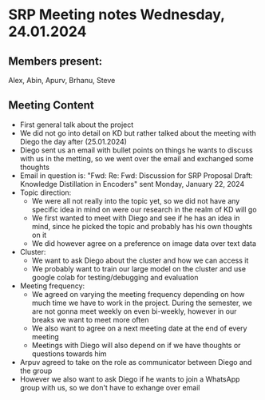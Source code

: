 # SRP Meeting notes Wednesday, 24.01.2024

## Members present:
Alex, Abin, Apurv, Brhanu, Steve

## Meeting Content
* First general talk about the project
* We did not go into detail on KD but rather talked about the meeting with Diego the day after (25.01.2024)
* Diego sent us an email with bullet points on things he wants to discuss with us in the metting, so we went over the email and exchanged some thoughts
* Email in question is: "Fwd: Re: Fwd: Discussion for SRP Proposal Draft: Knowledge Distillation in Encoders" sent Monday, January 22, 2024
* Topic direction:
    * We were all not really into the topic yet, so we did not have any specific idea in mind on were our research in the realm of KD will go
    * We first wanted to meet with Diego and see if he has an idea in mind, since he picked the topic and probably has his own thoughts on it
    * We did however agree on a preference on image data over text data
* Cluster:
    * We want to ask Diego about the cluster and how we can access it
    * We probably want to train our large model on the cluster and use google colab for testing/debugging and evaluation
* Meeting frequency:
    * We agreed on varying the meeting frequency depending on how much time we have to work in the project. During the semester, we are not gonna meet weekly on even bi-weekly, however in our breaks we want to meet more often
    * We also want to agree on a next meeting date at the end of every meeting
    * Meetings with Diego will also depend on if we have thoughts or questions towards him
* Arpuv agreed to take on the role as communicator between Diego and the group
* However we also want to ask Diego if he wants to join a WhatsApp group with us, so we don't have to exhange over email
